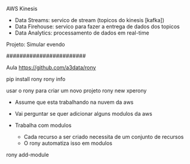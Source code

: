 AWS Kinesis
- Data Streams: servico de stream (topicos do kinesis [kafka])
- Data Firehouse: servico para fazer a entrega de dados dos topicos
- Data Analytics: processamento de dados em real-time

Projeto: Simular evendo




########################

Aula
https://github.com/a3data/rony

pip install rony
rony info

usar o rony para criar um novo projeto
rony new xperony
   - Assume que esta trabalhando na nuvem da aws
   - Vai perguntar se quer adicionar alguns modulos da aws

   - Trabalha com modulos
     - Cada recurso a ser criado necessita de um conjunto de recursos
     - O rony automatiza isso em modulos

rony add-module